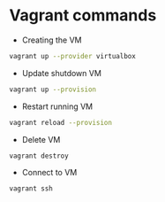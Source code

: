 # Vagrant commands

- Creating the VM

```sh
vagrant up --provider virtualbox
```

- Update shutdown VM

```sh
vagrant up --provision
```

- Restart running VM

```sh
vagrant reload --provision
```

- Delete VM

```sh
vagrant destroy
```

- Connect to VM

```sh
vagrant ssh
```
